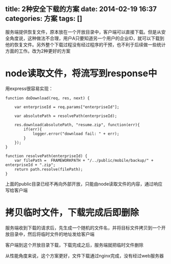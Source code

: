 title: 2种安全下载的方案
date: 2014-02-19 16:37
categories: 方案
tags: [] 
---
服务端提供恢复文件，原本放在一个开放目录中，客户端可以直接下载。但是从安全角度说，这种做法不合理，用户A只要知道另一个用户的企业ID，就可以下载到他的恢复文件。另外整个下载过程没有经过程序的干预，也不利于后续做一些统计方面的工作。改为2种更好的方案
<!--more-->

# node读取文件，将流写到response中

用express很容易实现：

```
function doDownload(req, res, next) {

    var enterpriseId = req.params["enterpriseId"];

    var absolutePath = resolvePath(enterpriseId);

    res.download(absolutePath, "resume.zip", function(err){
        if(err){
            logger.error("download fail: " + err);
        }
    });
}

function resolvePath(enterpriseId) {
    var filePath =  FRAMEWORKPATH + "/../public/mobile/backup/" + enterpriseId + ".zip";
    return path.resolve(filePath);
}
```
上面的public目录已经不再向外部开放，只能由node读取文件的内容，通过响应写给客户端

# 拷贝临时文件，下载完成后即删除

服务端收到下载的请求后，先生成一个随机的文件名，并将目标文件拷贝到一个开放目录中，然后将临时文件的地址发给客户端

客户端到这个开放目录下载，下载完成之后，服务端就把临时文件删除

从性能角度来说，这个方案更好，文件下载通过nginx完成，没有经过web服务器